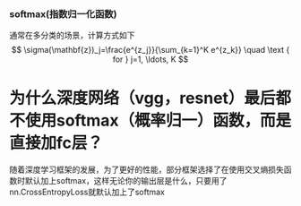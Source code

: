 ### softmax(指数归一化函数)

通常在多分类的场景，计算方式如下
$$
\sigma(\mathbf{z})_j=\frac{e^{z_j}}{\sum_{k=1}^K e^{z_k}} \quad \text { for } j=1, \ldots, K
$$

# 为什么深度网络（vgg，resnet）最后都不使用softmax（概率归一）函数，而是直接加fc层？

随着深度学习框架的发展，为了更好的性能，部分框架选择了在使用交叉熵损失函数时默认加上softmax，这样无论你的输出层是什么，只要用了nn.CrossEntropyLoss就默认加上了softmax